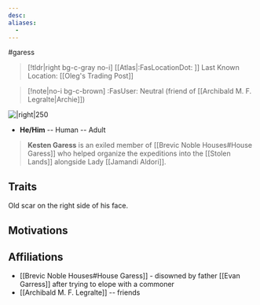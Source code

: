 ```yaml
---
desc:
aliases:
  - 
---
```

#garess
>[!tldr|right bg-c-gray no-i] [[Atlas|:FasLocationDot: ]] Last Known Location: [[Oleg's Trading Post]]

>[!note|no-i bg-c-brown] :FasUser: Neutral (friend of [[Archibald M. F. Legralte|Archie]])

![|right|250](https://static.wikia.nocookie.net/pathfinderkingmaker_gamepedia_en/images/0/0c/KestenGaress.png/revision/latest?cb=20180927134340)

- **He/Him** -- Human -- Adult

>**Kesten Garess** is an exiled member of [[Brevic Noble Houses#House Garess]] who helped organize the expeditions into the [[Stolen Lands]] alongside Lady [[Jamandi Aldori]].

## Traits
Old scar on the right side of his face.

## Motivations


## Affiliations
- [[Brevic Noble Houses#House Garess]] - disowned by father [[Evan Garress]] after trying to elope with a commoner
- [[Archibald M. F. Legralte]] -- friends
